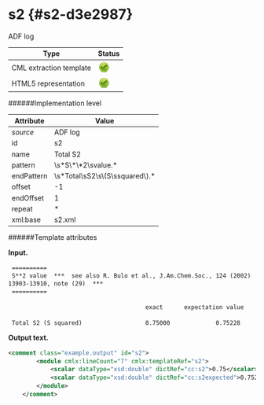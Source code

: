 # s2 {#s2-d3e2987}

ADF log

| Type                                                                                                                                                | Status                                                                                                                                              |
|----|----|
| CML extraction template                                                                                                                             | ![](/imgs/Total.png)                                                                                                                                |
| HTML5 representation                                                                                                                                | ![](/imgs/Total.png)                                                                                                                                |

######Implementation level

| Attribute                                                                                                                                           | Value                                                                                                                                               |
|----|----|
| *source*                                                                                                                                            | ADF log                                                                                                                                             |
| id                                                                                                                                                  | s2                                                                                                                                                  |
| name                                                                                                                                                | Total S2                                                                                                                                            |
| pattern                                                                                                                                             | \\s\*S\\\*\\\*2\\svalue.\*                                                                                                                          |
| endPattern                                                                                                                                          | \\s\*Total\\sS2\\s\\(S\\ssquared\\).\*                                                                                                              |
| offset                                                                                                                                              | -1                                                                                                                                                  |
| endOffset                                                                                                                                           | 1                                                                                                                                                   |
| repeat                                                                                                                                              | \*                                                                                                                                                  |
| xml:base                                                                                                                                            | s2.xml                                                                                                                                              |

######Template attributes

**Input.**

     ==========
     S**2 value  ***  see also R. Bulo et al., J.Am.Chem.Soc., 124 (2002) 13903-13910, note (29)  ***
     ==========

                                           exact      expectation value

     Total S2 (S squared)                  0.75000             0.75228
        
        
        

**Output text.**

```xml
<comment class="example.output" id="s2">
        <module cmlx:lineCount="7" cmlx:templateRef="s2">
            <scalar dataType="xsd:double" dictRef="cc:s2">0.75</scalar>
            <scalar dataType="xsd:double" dictRef="cc:s2expected">0.75228</scalar>
        </module>
    </comment>
```
